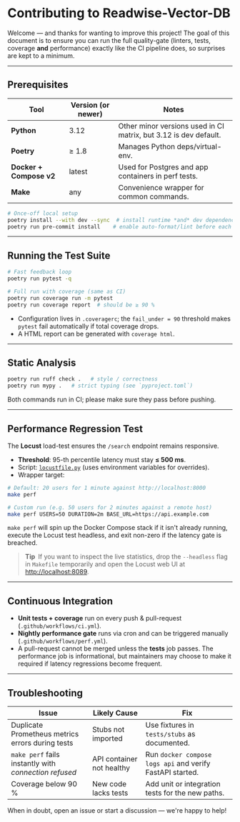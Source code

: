 # Contributing to **Readwise-Vector-DB**

Welcome — and thanks for wanting to improve this project!  The goal of this
document is to ensure you can run the full quality-gate (linters, tests,
coverage **and** performance) exactly like the CI pipeline does, so surprises
are kept to a minimum.

---

## Prerequisites

| Tool | Version (or newer) | Notes |
|------|--------------------|-------|
| **Python** | 3.12 | Other minor versions used in CI matrix, but 3.12 is dev default. |
| **Poetry** | ≥ 1.8 | Manages Python deps/virtual-env. |
| **Docker + Compose v2** | latest | Used for Postgres and app containers in perf tests. |
| **Make** | any | Convenience wrapper for common commands. |

```bash
# Once-off local setup
poetry install --with dev --sync  # install runtime *and* dev dependencies
poetry run pre-commit install    # enable auto-format/lint before each commit
```

---

## Running the Test Suite

```bash
# Fast feedback loop
poetry run pytest -q

# Full run with coverage (same as CI)
poetry run coverage run -m pytest
poetry run coverage report  # should be ≥ 90 %
```

* Configuration lives in `.coveragerc`; the `fail_under = 90` threshold makes
  `pytest` fail automatically if total coverage drops.
* A HTML report can be generated with `coverage html`.

---

## Static Analysis

```bash
poetry run ruff check .   # style / correctness
poetry run mypy .   # strict typing (see `pyproject.toml`)
```

Both commands run in CI; please make sure they pass before pushing.

---

## Performance Regression Test

The **Locust** load-test ensures the `/search` endpoint remains responsive.

* **Threshold**: 95-th percentile latency must stay **≤ 500 ms**.
* Script: [`locustfile.py`](./locustfile.py) (uses environment variables for
  overrides).
* Wrapper target:

```bash
# Default: 20 users for 1 minute against http://localhost:8000
make perf

# Custom run (e.g. 50 users for 2 minutes against a remote host)
make perf USERS=50 DURATION=2m BASE_URL=https://api.example.com
```

`make perf` will spin up the Docker Compose stack if it isn't already running,
execute the Locust test headless, and exit non-zero if the latency gate is
breached.

> **Tip** If you want to inspect the live statistics, drop the `--headless`
> flag in `Makefile` temporarily and open the Locust web UI at
> <http://localhost:8089>.

---

## Continuous Integration

* **Unit tests + coverage** run on every push & pull-request (`.github/workflows/ci.yml`).
* **Nightly performance gate** runs via cron and can be triggered manually
  (`.github/workflows/perf.yml`).
* A pull-request cannot be merged unless the **tests** job passes.  The
  performance job is informational, but maintainers may choose to make it
  required if latency regressions become frequent.

---

## Troubleshooting

| Issue | Likely Cause | Fix |
|-------|--------------|-----|
| Duplicate Prometheus metrics errors during tests | Stubs not imported | Use fixtures in `tests/stubs` as documented. |
| `make perf` fails instantly with *connection refused* | API container not healthy | Run `docker compose logs api` and verify FastAPI started. |
| Coverage below 90 % | New code lacks tests | Add unit or integration tests for the new paths. |

When in doubt, open an issue or start a discussion — we're happy to help!
